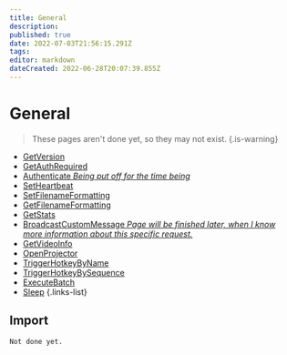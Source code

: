 ```yaml
---
title: General
description: 
published: true
date: 2022-07-03T21:56:15.291Z
tags: 
editor: markdown
dateCreated: 2022-06-28T20:07:39.855Z
---
```


# General
> These pages aren't done yet, so they may not exist.
{.is-warning}
* [GetVersion](/en/Broadcasters/OBS/Requests/General/GetVersion)
* [GetAuthRequired](/en/Broadcasters/OBS/Requests/General/GetAuthRequired)
* [Authenticate *Being put off for the time being*](/en/Broadcasters/OBS/Requests/General/Authenticate)
* [SetHeartbeat](/en/Broadcasters/OBS/Requests/General/SetHeartbeat)
* [SetFilenameFormatting](/en/Broadcasters/OBS/Requests/General/SetFilenameFormatting)
* [GetFilenameFormatting](/en/Broadcasters/OBS/Requests/General/GetFilenameFormatting)
* [GetStats](/en/Broadcasters/OBS/Requests/General/GetStats)
* [BroadcastCustomMessage *Page will be finished later, when I know more information about this specific request.*](/en/Broadcasters/OBS/Requests/General/BroadcastCustomMessage)
* [GetVideoInfo](/en/Broadcasters/OBS/Requests/General/GetVideoInfo)
* [OpenProjector](/en/Broadcasters/OBS/Requests/General/OpenProjector)
* [TriggerHotkeyByName](/en/Broadcasters/OBS/Requests/General/TriggerHotkeyByName)
* [TriggerHotkeyBySequence](/en/Broadcasters/OBS/Requests/General/TriggerHotkeyBySequence)
* [ExecuteBatch](/en/Broadcasters/OBS/Requests/General/ExecuteBatch)
* [Sleep](/en/Broadcasters/OBS/Requests/General/Sleep)
{.links-list}

## Import
```
Not done yet.
```